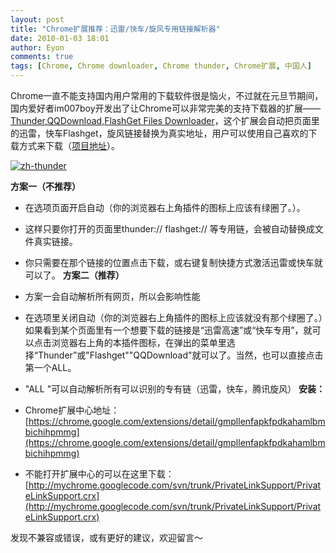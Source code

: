 ```yaml
---
layout: post
title: "Chrome扩展推荐：迅雷/快车/旋风专用链接解析器"
date: 2010-01-03 18:01
author: Eyon
comments: true
tags: [Chrome, Chrome downloader, Chrome thunder, Chrome扩展, 中国人]
---
```

Chrome一直不能支持国内用户常用的下载软件很是恼火，不过就在元旦节期间，国内爱好者im007boy开发出了让Chrome可以非常完美的支持下载器的扩展——[Thunder,QQDownload,FlashGet Files Downloader](https://chrome.google.com/extensions/detail/gmpllenfapkfpdkahamlbmbichihpmmg)，这个扩展会自动把页面里的迅雷，快车Flashget，旋风链接替换为真实地址，用户可以使用自己喜欢的下载方式来下载（[项目地址](http://code.google.com/p/mychrome/wiki/PrivateLinksSupport)）。

<a href="http://img.chromi.org/2010/01/zh-thunder.png">![zh-thunder](http://img.chromi.org/2010/01/zh-thunder.png "zh-thunder")</a>

**方案一（不推荐）**


*   在选项页面开启自动（你的浏览器右上角插件的图标上应该有绿圈了。）。
*   这样只要你打开的页面里thunder:// flashget:// 等专用链，会被自动替换成文件真实链接。
*   你只需要在那个链接的位置点击下载，或右键复制快捷方式激活迅雷或快车就可以了。
**方案二（推荐）**


*   方案一会自动解析所有网页，所以会影响性能
*   在选项里关闭自动（你的浏览器右上角插件的图标上应该就没有那个绿圈了。）如果看到某个页面里有一个想要下载的链接是“迅雷高速”或“快车专用”，就可以点击浏览器右上角的本插件图标，在弹出的菜单里选择“Thunder”或"Flashget""QQDownload"就可以了。当然，也可以直接点击第一个ALL。
*   "ALL "可以自动解析所有可以识别的专有链（迅雷，快车，腾讯旋风）
**安装：**


*   Chrome扩展中心地址：[https://chrome.google.com/extensions/detail/gmpllenfapkfpdkahamlbmbichihpmmg](https://chrome.google.com/extensions/detail/gmpllenfapkfpdkahamlbmbichihpmmg)
*   不能打开扩展中心的可以在这里下载：[http://mychrome.googlecode.com/svn/trunk/PrivateLinkSupport/PrivateLinkSupport.crx](http://mychrome.googlecode.com/svn/trunk/PrivateLinkSupport/PrivateLinkSupport.crx)
<a href="http://mychrome.googlecode.com/svn/trunk/PrivateLinkSupport/PrivateLinkSupport.crx"></a>

发现不兼容或错误，或有更好的建议，欢迎留言～
